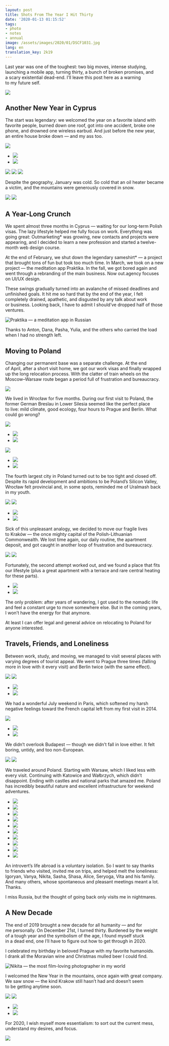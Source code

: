 ```yaml
---
layout: post
title: Shots From The Year I Hit Thirty
date: '2020-01-13 01:15:52'
tags:
- photo
- notes
- annual
image: /assets/images/2020/01/DSCF1031.jpg
lang: en
translation_key: 2k19
---
```


Last year was one of the toughest: two big moves, intense studying, launching a mobile app, turning thirty, a bunch of broken promises, and a scary existential dead-end. I’ll leave this post here as a warning to my future self.

![](/assets/images/2020/01/DSCF1031.jpg)

## Another New Year in Cyprus

The start was legendary: we welcomed the year on a favorite island with favorite people, burned down one roof, got into one accident, broke one phone, and drowned one wireless earbud. And just before the new year, an entire house broke down — and my ass too.

![](/assets/images/2020/01/DSCF7503.jpg)
- ![](/assets/images/2020/01/DSCF7663.jpg)
- ![](/assets/images/2020/01/DSCF8621-2.jpg)

![](/assets/images/2020/01/DSCF8662-1.jpg)
![](/assets/images/2020/01/DSCF8558-6.jpg)
![](/assets/images/2020/01/DSCF8076-1.jpg)

Despite the geography, January was cold. So cold that an oil heater became a victim, and the mountains were generously covered in snow.

![](/assets/images/2020/01/DSCF7466-1.jpg)
![](/assets/images/2020/01/DSCF7984.jpg)

## A Year-Long Crunch

We spent almost three months in Cyprus — waiting for our long-term Polish visas. The lazy lifestyle helped me fully focus on work. Everything was going great: Outmarketing* was growing, new contacts and projects were appearing, and I decided to learn a new profession and started a twelve-month web design course.

At the end of February, we shut down the legendary sameshirt* — a project that brought tons of fun but took too much time. In March, we took on a new project — the meditation app Praktika. In the fall, we got bored again and went through a rebranding of the main business. Now out.agency focuses on UI/UX design.

These swings gradually turned into an avalanche of missed deadlines and unfinished goals. It hit me so hard that by the end of the year, I felt completely drained, apathetic, and disgusted by any talk about work or business. Looking back, I have to admit I should’ve dropped half of those ventures.

![Praktika — a meditation app in Russian](/assets/images/2020/01/DSCF0440.jpg)

Thanks to Anton, Dana, Pasha, Yulia, and the others who carried the load when I had no strength left.

## Moving to Poland

Changing our permanent base was a separate challenge. At the end of April, after a short visit home, we got our work visas and finally wrapped up the long relocation process. With the clatter of train wheels on the Moscow–Warsaw route began a period full of frustration and bureaucracy.

![](/assets/images/2020/01/DSCF9168.jpg)

We lived in Wrocław for five months. During our first visit to Poland, the former German Breslau in Lower Silesia seemed like the perfect place to live: mild climate, good ecology, four hours to Prague and Berlin. What could go wrong?

![](/assets/images/2020/01/DSCF9331.jpg)
- ![](/assets/images/2020/01/DSCF9409.jpg)
- ![](/assets/images/2020/01/DSCF8893.jpg)

![](/assets/images/2020/01/DSCF9086-1.jpg)
- ![](/assets/images/2020/01/DSCF9243.jpg)
- ![](/assets/images/2020/01/DSCF0245-1.jpg)

The fourth largest city in Poland turned out to be too tight and closed off. Despite its rapid development and ambitions to be Poland’s Silicon Valley, Wrocław felt provincial and, in some spots, reminded me of Uralmash back in my youth.

![](/assets/images/2020/01/DSCF9049.jpg)
![](/assets/images/2020/01/DSCF9278-1.jpg)
- ![](/assets/images/2020/01/DSCF9233-1.jpg)
- ![](/assets/images/2020/01/DSCF0207.jpg)

Sick of this unpleasant analogy, we decided to move our fragile lives to Kraków — the once mighty capital of the Polish-Lithuanian Commonwealth. We lost time again, our daily routine, the apartment deposit, and got caught in another loop of frustration and bureaucracy.

![](/assets/images/2020/01/DSCF1488.jpg)
![](/assets/images/2020/01/DSCF1071.jpg)

Fortunately, the second attempt worked out, and we found a place that fits our lifestyle (plus a great apartment with a terrace and rare central heating for these parts).

- ![](/assets/images/2020/01/DSCF0843.jpg)
- ![](/assets/images/2020/01/DSCF1126.jpg)

The only problem: after years of wandering, I got used to the nomadic life and feel a constant urge to move somewhere else. But in the coming years, I won’t have the energy for that anymore.

At least I can offer legal and general advice on relocating to Poland for anyone interested.

## Travels, Friends, and Loneliness

Between work, study, and moving, we managed to visit several places with varying degrees of tourist appeal. We went to Prague three times (falling more in love with it every visit) and Berlin twice (with the same effect).

![](/assets/images/2020/01/DSCF8977.jpg)
![](/assets/images/2020/01/DSCF9873.jpg)
- ![](/assets/images/2020/01/DSCF8979.jpg)
- ![](/assets/images/2020/01/DSCF8983.jpg)

We had a wonderful July weekend in Paris, which softened my harsh negative feelings toward the French capital left from my first visit in 2014.

![](/assets/images/2020/01/DSCF9635.jpg)
- ![](/assets/images/2020/01/DSCF9567.jpg)
- ![](/assets/images/2020/01/DSCF9651.jpg)

We didn’t overlook Budapest — though we didn’t fall in love either. It felt boring, untidy, and too non-European.

![](/assets/images/2020/01/DSCF0736.jpg)
![](/assets/images/2020/01/DSCF0634.jpg)

We traveled around Poland. Starting with Warsaw, which I liked less with every visit. Continuing with Katowice and Wałbrzych, which didn’t disappoint. Ending with castles and national parks that amazed me. Poland has incredibly beautiful nature and excellent infrastructure for weekend adventures.

- ![](/assets/images/2020/01/DSCF0353.jpg)
- ![](/assets/images/2020/01/DSCF0361.jpg)
- ![](/assets/images/2020/01/DSCF9863.jpg)
- ![](/assets/images/2020/01/DSCF9153.jpg)
- ![](/assets/images/2020/01/DSCF9161.jpg)
- ![](/assets/images/2020/01/DSCF9821-1.jpg)
- ![](/assets/images/2020/01/DSCF1472-1.jpg)
- ![](/assets/images/2020/01/DSCF1483-1.jpg)
- ![](/assets/images/2020/01/DSCF9739-1.jpg)
- ![](/assets/images/2020/01/DSCF9767-1.jpg)

An introvert’s life abroad is a voluntary isolation. So I want to say thanks to friends who visited, invited me on trips, and helped melt the loneliness: Igoryan, Vanya, Nikita, Sasha, Shasa, Alice, Seryoga, Vita and his family. And many others, whose spontaneous and pleasant meetings meant a lot. Thanks.

I miss Russia, but the thought of going back only visits me in nightmares.

## A New Decade

The end of 2019 brought a new decade for all humanity — and for me personally. On December 21st, I turned thirty. Burdened by the weight of a tough year and the symbolism of the age, I found myself stuck in a dead end, one I’ll have to figure out how to get through in 2020.

I celebrated my birthday in beloved Prague with my favorite humanoids. I drank all the Moravian wine and Christmas mulled beer I could find.

![Nikita — the most film-loving photographer in my world](/assets/images/2020/01/File-00005.jpg)

I welcomed the New Year in the mountains, once again with great company. We saw snow — the kind Krakow still hasn’t had and doesn’t seem to be getting anytime soon.

![](/assets/images/2020/01/DSCF1288.jpg)
![](/assets/images/2020/01/DSCF1368.jpg)
- ![](/assets/images/2020/01/DSCF1388.jpg)
- ![](/assets/images/2020/01/DSCF1275.jpg)

For 2020, I wish myself more essentialism: to sort out the current mess, understand my desires, and focus.

![](/assets/images/2020/01/DSCF1356.jpg)
